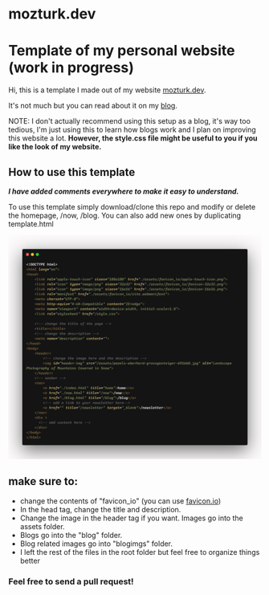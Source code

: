 # mozturk.dev
Template of my personal website (work in progress)
==========================

Hi, this is a template I made out of my website [mozturk.dev](https://mozturk.dev/).

It's not much but you can read about it on my [blog](https://mozturk.dev/blog/how-i-built-my-website).

NOTE: I don't actually recommend using this setup as a blog, it's way too tedious, I'm just using this to learn how blogs work and I plan on improving this website a lot. **However, the style.css file might be useful to you if you like the look of my website.**

How to use this template
------------------------

**_I have added comments everywhere to make it easy to understand._**

To use this template simply download/clone this repo and modify or delete the homepage, /now, /blog. You can also add new ones by duplicating template.html

![source code of template.html](./assets/carbon.png)

make sure to:
-------------

*   change the contents of "favicon\_io" (you can use [favicon.io](https://favicon.io/))
*   In the head tag, change the title and description.
*   Change the image in the header tag if you want. Images go into the assets folder.
*   Blogs go into the "blog" folder.
*   Blog related images go into "blogimgs" folder.
*   I left the rest of the files in the root folder but feel free to organize things better

### Feel free to send a pull request!
